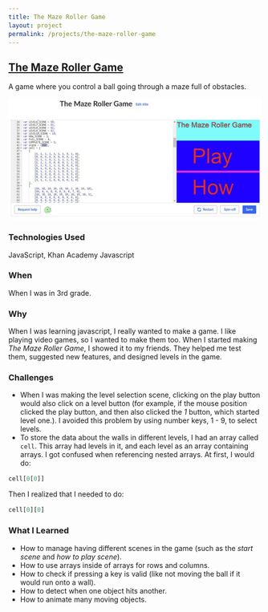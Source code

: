 ```yaml
---
title: The Maze Roller Game
layout: project
permalink: /projects/the-maze-roller-game
---
```

## [The Maze Roller Game](https://www.khanacademy.org/computer-programming/the-maze-roller-game/5158338680651776)
A game where you control a ball going through a maze full of obstacles.

![Screenshot](/assets/img/the-maze-roller-game.jpg)

### Technologies Used
JavaScript, Khan Academy Javascript

### When
When I was in 3rd grade.

### Why
When I was learning javascript, I really wanted to make a game. I like playing video games, so I wanted to make them too. When I started making *The Maze Roller Game*, I showed it to my friends. They helped me test them, suggested new features, and designed levels in the game.

### Challenges
- When I was making the level selection scene, clicking on the play button would also click on a level button (for example, if the mouse position clicked the play button, and then also clicked the *1* button, which started level one.). I avoided this problem by using number keys, 1 - 9, to select levels.
- To store the data about the walls in different levels, I had an array called `cell`. This array had levels in it, and each level as an array containing arrays. I got confused when referencing nested arrays. At first, I would do:
``` js
cell[0[0]]
```
Then I realized that I needed to do:
``` js
cell[0][0]
```

### What I Learned
- How to manage having different scenes in the game (such as the *start scene* and *how to play scene*).
- How to use arrays inside of arrays for rows and columns.
- How to check if pressing a key is valid (like not moving the ball if it would run onto a wall).
- How to detect when one object hits another.
- How to animate many moving objects.